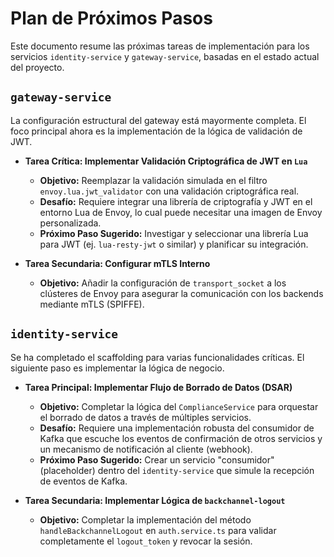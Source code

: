 # Plan de Próximos Pasos

Este documento resume las próximas tareas de implementación para los servicios `identity-service` y `gateway-service`, basadas en el estado actual del proyecto.

## `gateway-service`

La configuración estructural del gateway está mayormente completa. El foco principal ahora es la implementación de la lógica de validación de JWT.

-   **Tarea Crítica: Implementar Validación Criptográfica de JWT en `Lua`**
    -   **Objetivo:** Reemplazar la validación simulada en el filtro `envoy.lua.jwt_validator` con una validación criptográfica real.
    -   **Desafío:** Requiere integrar una librería de criptografía y JWT en el entorno Lua de Envoy, lo cual puede necesitar una imagen de Envoy personalizada.
    -   **Próximo Paso Sugerido:** Investigar y seleccionar una librería Lua para JWT (ej. `lua-resty-jwt` o similar) y planificar su integración.

-   **Tarea Secundaria: Configurar mTLS Interno**
    -   **Objetivo:** Añadir la configuración de `transport_socket` a los clústeres de Envoy para asegurar la comunicación con los backends mediante mTLS (SPIFFE).

## `identity-service`

Se ha completado el scaffolding para varias funcionalidades críticas. El siguiente paso es implementar la lógica de negocio.

-   **Tarea Principal: Implementar Flujo de Borrado de Datos (DSAR)**
    -   **Objetivo:** Completar la lógica del `ComplianceService` para orquestar el borrado de datos a través de múltiples servicios.
    -   **Desafío:** Requiere una implementación robusta del consumidor de Kafka que escuche los eventos de confirmación de otros servicios y un mecanismo de notificación al cliente (webhook).
    -   **Próximo Paso Sugerido:** Crear un servicio "consumidor" (placeholder) dentro del `identity-service` que simule la recepción de eventos de Kafka.

-   **Tarea Secundaria: Implementar Lógica de `backchannel-logout`**
    -   **Objetivo:** Completar la implementación del método `handleBackchannelLogout` en `auth.service.ts` para validar completamente el `logout_token` y revocar la sesión.
